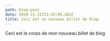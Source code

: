 ```yaml
---
path: blog-post
date: 2020-11-22T21:25:03.303Z
title: Ceci est un nouveau billet de blog
---
```

Ceci est le corps de mon nouveau billet de blog